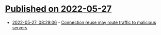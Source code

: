 # [Published on 2022-05-27](index.md)

* [2022-05-27, 08:29:06](https://news.ycombinator.com/item?id=31527306) - [Connection reuse may route traffic to malicious servers](https://bugzilla.mozilla.org/show_bug.cgi?id=1763632)
